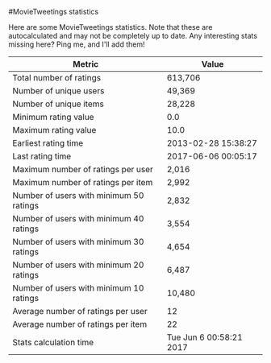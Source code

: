 #MovieTweetings statistics

Here are some MovieTweetings statistics. Note that these are autocalculated and may not be completely up to date. Any interesting stats missing here? Ping me, and I'll add them!

Metric | Value
--- | ---
Total number of ratings                 | 613,706
Number of unique users                  | 49,369
Number of unique items                  | 28,228
Minimum rating value                    | 0.0
Maximum rating value                    | 10.0
Earliest rating time                    | 2013-02-28 15:38:27
Last rating time                        | 2017-06-06 00:05:17
Maximum number of ratings per user      | 2,016
Maximum number of ratings per item      | 2,992
Number of users with minimum 50 ratings | 2,832
Number of users with minimum 40 ratings | 3,554
Number of users with minimum 30 ratings | 4,654
Number of users with minimum 20 ratings | 6,487
Number of users with minimum 10 ratings | 10,480
Average number of ratings per user      | 12
Average number of ratings per item      | 22
Stats calculation time                  | Tue Jun  6 00:58:21 2017

